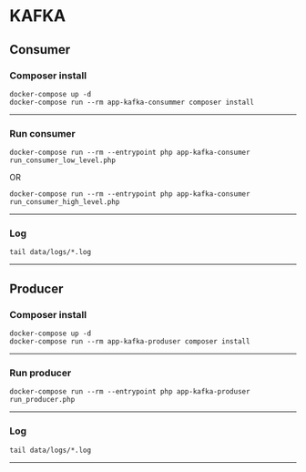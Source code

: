 # KAFKA

## Consumer


### Composer install

```
docker-compose up -d
docker-compose run --rm app-kafka-consummer composer install
```

---
### Run consumer

```
docker-compose run --rm --entrypoint php app-kafka-consumer run_consumer_low_level.php
```
OR
```
docker-compose run --rm --entrypoint php app-kafka-consumer run_consumer_high_level.php
```

---
### Log

```
tail data/logs/*.log
```


---
## Producer


### Composer install

```
docker-compose up -d
docker-compose run --rm app-kafka-produser composer install
```
---
### Run producer

```
docker-compose run --rm --entrypoint php app-kafka-produser run_producer.php
```
---
### Log

```
tail data/logs/*.log
```
---
